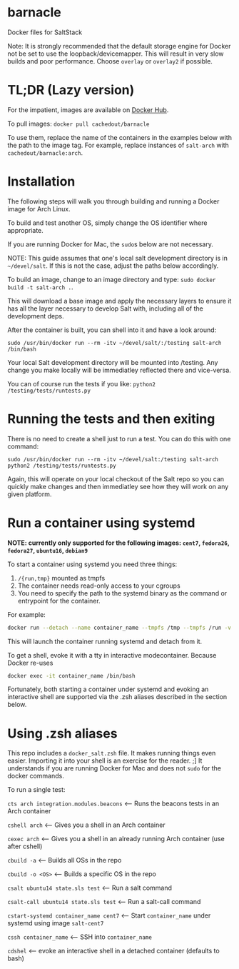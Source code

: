 # barnacle
Docker files for SaltStack

Note: It is strongly recommended that the default storage engine for Docker not
be set to use the loopback/devicemapper. This will result in very slow builds
and poor performance. Choose `overlay` or `overlay2` if possible.

TL;DR (Lazy version)
====================

For the impatient, images are available
on [Docker Hub](https://hub.docker.com/r/cachedout/barnacle/).

To pull images: `docker pull cachedout/barnacle`

To use them, replace the name of the containers in the examples below with the
path to the image tag. For example, replace instances of `salt-arch` with
`cachedout/barnacle:arch`.


Installation
============

The following steps will walk you through building and running a Docker image
for Arch Linux.

To build and test another OS, simply change the OS identifier where appropriate.

If you are running Docker for Mac, the `sudo`s below are not necessary.

NOTE: This guide assumes that one's local salt development directory is in
`~/devel/salt`. If this is not the case, adjust the paths below accordingly.

To build an image, change to an image directory and type: `sudo docker build -t
salt-arch .`.

This will download a base image and apply the necessary layers to ensure it has
all the layer necessary to develop Salt with, including all of the development
deps.

After the container is built, you can shell into it and have a look around:

`sudo /usr/bin/docker run --rm -itv ~/devel/salt/:/testing salt-arch /bin/bash`

Your local Salt development directory will be mounted into /testing. Any change
you make locally will be immediatley reflected there and vice-versa.

You can of course run the tests if you like: `python2
/testing/tests/runtests.py`

Running the tests and then exiting
==================================

There is no need to create a shell just to run a test. You can do this with one
command:

`sudo /usr/bin/docker run --rm -itv ~/devel/salt:/testing salt-arch python2 /testing/tests/runtests.py`

Again, this will operate on your local checkout of the Salt repo so you can
quickly make changes and then immediatley see how they will work on any given
platform.

Run a container using systemd
=============================

**NOTE: currently only supported for the following images: `cent7`, `fedora26`,
`fedora27`, `ubuntu16`, `debian9`**

To start a container using systemd you need three things:

1. `/{run,tmp}` mounted as tmpfs
2. The container needs read-only access to your cgroups
3. You need to specify the path to the systemd binary as the command or entrypoint for the
   container.

For example:

```bash
docker run --detach --name container_name --tmpfs /tmp --tmpfs /run -v /sys/fs/cgroup:/sys/fs/cgroup:ro -v ~/devel/salt:/testing cent7 /usr/lib/systemd/systemd
```

This will launch the container running systemd and detach from it.

To get a shell, evoke it with a tty in interactive modecontainer. Because Docker re-uses

```bash
docker exec -it container_name /bin/bash
```

Fortunately, both starting a container under systemd and evoking an interactive shell are supported via the .zsh aliases described in the section below.


Using .zsh aliases
==================

This repo includes a `docker_salt.zsh` file. It makes running things even
easier. Importing it into your shell is an exercise for the reader. ;] It
understands if you are running Docker for Mac and does not `sudo` for the docker
commands.

To run a single test:

`cts arch integration.modules.beacons` <-- Runs the beacons tests in an Arch container

`cshell arch` <-- Gives you a shell in an Arch container

`cexec arch` <-- Gives you a shell in an already running Arch container (use after cshell)

`cbuild -a` <-- Builds all OSs in the repo

`cbuild -o <OS>` <-- Builds a specific OS in the repo

`csalt ubuntu14 state.sls test` <-- Run a salt command

`csalt-call ubuntu14 state.sls test` <-- Run a salt-call command

`cstart-systemd container_name cent7` <-- Start `container_name` under systemd using image `salt-cent7`

`cssh container_name` <-- SSH into `container_name`

`cdshel` <-- evoke an interactive shell in a detached container (defaults to bash)
